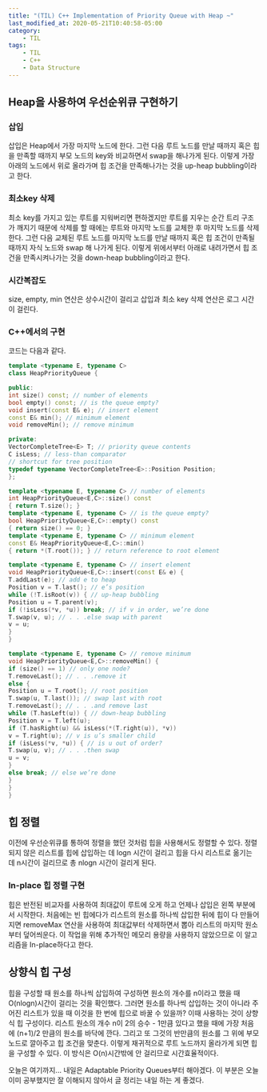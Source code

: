 ```yaml
---
title: "(TIL) C++ Implementation of Priority Queue with Heap ~"
last_modified_at: 2020-05-21T10:40:58-05:00
category: 
    - TIL
tags:
    - TIL
    - C++
    - Data Structure
---
```


## Heap을 사용하여 우선순위큐 구현하기

### 삽입

삽입은 Heap에서 가장 마지막 노드에 한다. 그런 다음 루트 노드를 만날 때까지 혹은 힙을 만족할 때까지 부모 노드의 key와 비교하면서 swap을 해나가게 된다. 이렇게 가장 아래의 노드에서 위로 올라가며 힙 조건을 만족해나가는 것을 up-heap bubbling이라고 한다.

### 최소key 삭제

최소 key를 가지고 있는 루트를 지워버리면 편하겠지만 루트를 지우는 순간 트리 구조가 깨지기 때문에 삭제를 할 때에는 루트와 마지막 노드를 교체한 후 마지막 노드를 삭제한다. 그런 다음 교체된 루트 노드를 마지막 노드를 만날 때까지 혹은 힙 조건이 만족될 때까지 자식 노드와 swap 해 나가게 된다. 이렇게 위에서부터 아래로 내려가면서 힙 조건을 만족시켜나가는 것을 down-heap bubbling이라고 한다.

### 시간복잡도

size, empty, min 연산은 상수시간이 걸리고 삽입과 최소 key 삭제 연산은 로그 시간이 걸린다.

### C++에서의 구현

코드는 다음과 같다.

```c++
template <typename E, typename C>
class HeapPriorityQueue {

public:
int size() const; // number of elements
bool empty() const; // is the queue empty?
void insert(const E& e); // insert element
const E& min(); // minimum element
void removeMin(); // remove minimum

private:
VectorCompleteTree<E> T; // priority queue contents
C isLess; // less-than comparator
// shortcut for tree position
typedef typename VectorCompleteTree<E>::Position Position;
};

template <typename E, typename C> // number of elements
int HeapPriorityQueue<E,C>::size() const
{ return T.size(); }
template <typename E, typename C> // is the queue empty?
bool HeapPriorityQueue<E,C>::empty() const
{ return size() == 0; }
template <typename E, typename C> // minimum element
const E& HeapPriorityQueue<E,C>::min()
{ return *(T.root()); } // return reference to root element

template <typename E, typename C> // insert element
void HeapPriorityQueue<E,C>::insert(const E& e) {
T.addLast(e); // add e to heap
Position v = T.last(); // e’s position
while (!T.isRoot(v)) { // up-heap bubbling
Position u = T.parent(v);
if (!isLess(*v, *u)) break; // if v in order, we’re done
T.swap(v, u); // . . .else swap with parent
v = u;
}
}

template <typename E, typename C> // remove minimum
void HeapPriorityQueue<E,C>::removeMin() {
if (size() == 1) // only one node?
T.removeLast(); // . . .remove it
else {
Position u = T.root(); // root position
T.swap(u, T.last()); // swap last with root
T.removeLast(); // . . .and remove last
while (T.hasLeft(u)) { // down-heap bubbling
Position v = T.left(u);
if (T.hasRight(u) && isLess(*(T.right(u)), *v))
v = T.right(u); // v is u’s smaller child
if (isLess(*v, *u)) { // is u out of order?
T.swap(u, v); // . . .then swap
u = v;
}
else break; // else we’re done
}
}
}
```

## 힙 정렬

이전에 우선순위큐를 통하여 정렬을 했던 것처럼 힙을 사용해서도 정렬할 수 있다. 정렬되지 않은 리스트를 힙에 삽입하는 데 logn 시간이 걸리고 힙을 다시 리스트로 옮기는 데 n시간이 걸리므로 총 nlogn 시간이 걸리게 된다.

### In-place 힙 정렬 구현

힙은 반전된 비교자를 사용하여 최대값이 루트에 오게 하고 언제나 삽입은 왼쪽 부분에서 시작한다. 처음에는 빈 힙에다가 리스트의 원소를 하나씩 삽입한 뒤에 힙이 다 만들어지면 removeMax 연산을 사용하여 최대값부터 삭제하면서 뽑아 리스트의 마지막 원소부터 덮어씌운다. 이 작업을 위해 추가적인 메모리 용량을 사용하지 않았으므로 이 알고리즘을 In-place하다고 한다.

## 상향식 힙 구성

힙을 구성할 때 원소를 하나씩 삽입하여 구성하면 원소의 개수를 n이라고 했을 때 O(nlogn)시간이 걸리는 것을 확인했다. 그러면 원소를 하나씩 삽입하는 것이 아니라 주어진 리스트가 있을 때 이것을 한 번에 힙으로 바꿀 수 있을까? 이때 사용하는 것이 상향식 힙 구성이다. 리스트 원소의 개수 n이 2의 승수 - 1만큼 있다고 했을 때에 가장 처음에 (n+1)/2 만큼의 원소를 바닥에 깐다. 그리고 또 그것의 반만큼의 원소를 그 위에 부모 노드로 깔아주고 힙 조건을 맞춘다. 이렇게 재귀적으로 루트 노드까지 올라가게 되면 힙을 구성할 수 있다. 이 방식은 O(n)시간밖에 안 걸리므로 시간효율적이다.

오늘은 여기까지...  내일은 Adaptable Priority Queues부터 해야겠다. 이 부분은 오늘 이미 공부했지만 잘 이해되지 않아서 글 정리는 내일 하는 게 좋겠다.